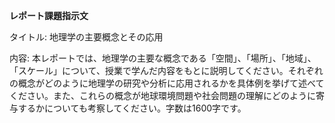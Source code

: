 **レポート課題指示文**

タイトル: 地理学の主要概念とその応用

内容: 本レポートでは、地理学の主要な概念である「空間」、「場所」、「地域」、「スケール」について、授業で学んだ内容をもとに説明してください。それぞれの概念がどのように地理学の研究や分析に応用されるかを具体例を挙げて述べてください。また、これらの概念が地球環境問題や社会問題の理解にどのように寄与するかについても考察してください。字数は1600字です。